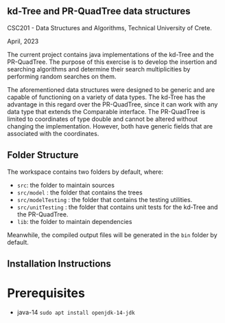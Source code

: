 ## kd-Tree and PR-QuadTree data structures

CSC201 - Data Structures and Algorithms, 
Technical University of Crete.

April, 2023

The current project contains java implementations of the kd-Tree and the PR-QuadTree. The purpose of this exercise is to
develop the insertion and searching algorithms and determine their search multiplicities by performing random searches on them. 

The aforementioned data structures were designed to be generic and are capable of functioning on a variety of data types. The kd-Tree has the advantage in this regard over the PR-QuadTree, since it can work with any data type that extends the Comparable interface. The PR-QuadTree is limited to coordinates of type double and cannot be altered without changing the implementation. However, both have generic fields that are associated with the coordinates.

## Folder Structure

The workspace contains two folders by default, where:

- `src`: the folder to maintain sources
- `src/model` : the folder that contains the trees
- `src/modelTesting` : the folder that contains the testing utilities.
- `src/unitTesting` : the folder that contains unit tests for the kd-Tree and the PR-QuadTree.
- `lib`: the folder to maintain dependencies

Meanwhile, the compiled output files will be generated in the `bin` folder by default.

## Installation Instructions
# Prerequisites
- java-14 
```sudo apt install openjdk-14-jdk```
